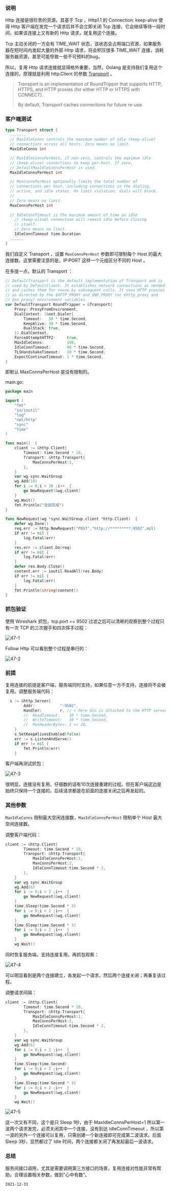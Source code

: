 ### 说明

Http 连接是很珍贵的资源，其基于 Tcp ，Http1.1 的 Connection: keep-alive 使得 Http 客户端在发完一个请求后并不会立即关闭 Tcp 连接，它会继续等待一段时间，如果该连接上又有新的 Http 请求，就复用这个连接。

Tcp 主动关闭的一方会有 TIME_WAIT 状态，该状态会占用端口资源，如果服务器在短时间内发起大量的外部 Http 请求，将会积压很多 TIME_WAIT 连接，消耗服务器资源，甚至可能导致一些不可预料的bug。

所以，复用 Http 请求连接就显得格外重要，当然，Golang 是支持我们复用这个连接的，原理就是利用 http.Client 的参数 [Transport](https://pkg.go.dev/net/http#Transport) 。

> Transport is an implementation of RoundTripper that supports HTTP, HTTPS, and HTTP proxies (for either HTTP or HTTPS with CONNECT).
>
> By default, Transport caches connections for future re-use.

### 客户端测试

```go
type Transport struct {
  .......
  // MaxIdleConns controls the maximum number of idle (keep-alive)
  // connections across all hosts. Zero means no limit.
  MaxIdleConns int

  // MaxIdleConnsPerHost, if non-zero, controls the maximum idle
  // (keep-alive) connections to keep per-host. If zero,
  // DefaultMaxIdleConnsPerHost is used.
  MaxIdleConnsPerHost int

  // MaxConnsPerHost optionally limits the total number of
  // connections per host, including connections in the dialing,
  // active, and idle states. On limit violation, dials will block.
  //
  // Zero means no limit.
  MaxConnsPerHost int
  
  // IdleConnTimeout is the maximum amount of time an idle
	// (keep-alive) connection will remain idle before closing
	// itself.
	// Zero means no limit.
	IdleConnTimeout time.Duration
  ......
}
```

我们自定义 Transport ，设置 `MaxConnsPerHost` 参数即可限制每个 Host 的最大连接数。这里需要注意的是，IP:PORT 这样一个元组区分不同的 Host 。

在多提一点，默认的 Transport ：

```go
// DefaultTransport is the default implementation of Transport and is
// used by DefaultClient. It establishes network connections as needed
// and caches them for reuse by subsequent calls. It uses HTTP proxies
// as directed by the $HTTP_PROXY and $NO_PROXY (or $http_proxy and
// $no_proxy) environment variables.
var DefaultTransport RoundTripper = &Transport{
	Proxy: ProxyFromEnvironment,
	DialContext: (&net.Dialer{
		Timeout:   30 * time.Second,
		KeepAlive: 30 * time.Second,
		DualStack: true,
	}).DialContext,
	ForceAttemptHTTP2:     true,
	MaxIdleConns:          100,
	IdleConnTimeout:       90 * time.Second,
	TLSHandshakeTimeout:   10 * time.Second,
	ExpectContinueTimeout: 1 * time.Second,
}
```

即默认 MaxConnsPerHost 是没有限制的。

main.go:

```go
package main

import (
	"fmt"
	"io/ioutil"
	"log"
	"net/http"
	"sync"
	"time"
)

func main()  {
	client := &http.Client{
		Timeout: time.Second * 10,
		Transport: &http.Transport{
			MaxConnsPerHost:1,
		},
	}
	var wg sync.WaitGroup
	wg.Add(10)
	for i := 0;i < 10 ;i++  {
		go NewRequest(&wg,client)
	}
	wg.Wait()
	fmt.Println("全部完成")
}

func NewRequest(wg *sync.WaitGroup,client *http.Client)  {
	defer wg.Done()
	req,err := http.NewRequest("POST","http://*********:9502",nil)
	if err != nil {
		log.Fatal(err)
	}
	res,err := client.Do(req)
	if err != nil {
		log.Fatal(err)
	}
	defer res.Body.Close()
	content,err := ioutil.ReadAll(res.Body)
	if err != nil {
		log.Fatal(err)
	}
	fmt.Println(string(content))
}
```

### 抓包验证

使用 Wireshark 抓包，tcp.port == 9502 过滤之后可以清晰的观察到整个过程只有一次 TCP 的三次握手和四次挥手过程：

![47-1](images/47-1.png)

Follow Http 可以看到整个过程是串行的：

![47-2](images/47-2.png)

### 前提

复用连接的前提是客户端，服务端同时支持，如果任意一方不支持，连接将不会被复用。调整服务端代码：

```go
  s := &http.Server{
		Addr:           ":9502",
		Handler:        r, // < here Gin is attached to the HTTP server
		//  ReadTimeout:    10 * time.Second,
		//  WriteTimeout:   10 * time.Second,
		//  MaxHeaderBytes: 1 << 20,
	}
	s.SetKeepAlivesEnabled(false)
	err := s.ListenAndServe()
	if err != nil {
		fmt.Println(err)
	}
```

客户端再测试抓包：

![47-3](images/47-3.png)

很明显，连接没有复用，仔细数的话有10次连接重建的过程。但在客户端这边是始终只保持一个连接的，后续请求都是在前面的连接关闭之后再发起的。

### 其他参数

`MaxIdleConns` 限制最大空闲连接数，`MaxIdleConnsPerHost` 限制单个 Host 最大空闲连接数。

调整客户端代码：

```go
client := &http.Client{
		Timeout: time.Second * 10,
		Transport: &http.Transport{
			MaxIdleConnsPerHost:1,
			MaxConnsPerHost:2,
			IdleConnTimeout:time.Second * 2,
		},
	}
	var wg sync.WaitGroup
	wg.Add(6)
	for i := 0;i < 2 ;i++  {
		go NewRequest(&wg,client)
	}
	time.Sleep(time.Second * 3)
	for i := 0;i < 2 ;i++  {
		go NewRequest(&wg,client)
	}
	time.Sleep(time.Second * 3)
	for i := 0;i < 2 ;i++  {
		go NewRequest(&wg,client)
	}
	wg.Wait()
```

同时恢复服务端，支持连接复用，再抓包观察：

![47-4](images/47-4.png)

可以明显看到是两个连接建立，各发起一个请求，然后两个连接关闭；再重复该过程。

调整请求间隔：

```go
client := &http.Client{
		Timeout: time.Second * 10,
		Transport: &http.Transport{
			MaxIdleConnsPerHost:1,
			MaxConnsPerHost:2,
			IdleConnTimeout:time.Second * 2,
		},
	}
	var wg sync.WaitGroup
	wg.Add(6)
	for i := 0;i < 2 ;i++  {
		go NewRequest(&wg,client)
	}
	time.Sleep(time.Second)
	for i := 0;i < 2 ;i++  {
		go NewRequest(&wg,client)
	}
	time.Sleep(time.Second * 3)
	for i := 0;i < 2 ;i++  {
		go NewRequest(&wg,client)
	}
	wg.Wait()
```

![47-5](images/47-5.png)

这一次又有不同，这个是只 Sleep 1秒，由于 MaxIdleConnsPerHost=1 所以第一波两个请求发完，必须关闭其中一个连接，没有到达 IdleConnTimeout ，所以第一波的另外一个连接可以复用，只需创建一个新连接即可完成第二波请求。后面 Sleep 3秒，显然都过了 Idle 时间，两个连接都关闭了再发起最后一波请求。

### 总结

服务间接口调用，尤其是需要调用第三方接口的场景，复用连接对性能非常有帮助。合理设置相关参数，做到”心中有数“。



`2021-12-31`

